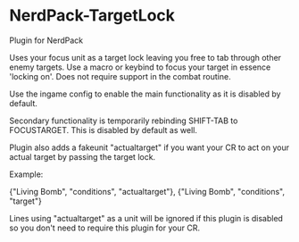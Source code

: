 # NerdPack-TargetLock
Plugin for NerdPack

Uses your focus unit as a target lock leaving you free to tab through other enemy targets. Use a macro or keybind to focus your target in essence 'locking on'. Does not require support in the combat routine.

Use the ingame config to enable the main functionality as it is disabled by default.

Secondary functionality is temporarily rebinding SHIFT-TAB to FOCUSTARGET. This is disabled by default as well.

Plugin also adds a fakeunit "actualtarget" if you want your CR to act on your actual target by passing the target lock.

Example:

{"Living Bomb", "conditions", "actualtarget"},
{"Living Bomb", "conditions", "target"}

Lines using "actualtarget" as a unit will be ignored if this plugin is disabled so you don't need to require this plugin for your CR.
